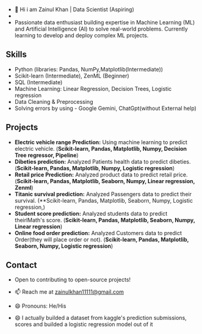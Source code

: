 - 👋 Hi i am Zainul Khan | Data Scientist (Aspiring)
- 
- Passionate data enthusiast building expertise in Machine Learning (ML) and Artificial Intelligence (AI) to solve real-world problems. Currently learning to develop and deploy complex 
  ML projects.

## Skills

* Python (libraries: Pandas, NumPy,Matplotlib(Intermediate))
* Scikit-learn (Intermediate), ZenML (Beginner)
* SQL (Intermediate)
* Machine Learning: Linear Regression, Decision Trees, Logistic regression
* Data Cleaning & Preprocessing
* Solving errors by using - Google Gemini, ChatGpt(without External help)
  
## Projects

* **Electric vehicle range Prediction:** Using machine learning to predict electric vehicle. (**Scikit-learn, Pandas, Matplotlib, Numpy, Decision Tree regressor, Pipeline**)
* **Dibeties prediction:** Analyzed Patients health data to predict dibeties. (**Scikit-learn, Pandas, Matplotlib, Numpy, Logistic regression**)
* **Retail price Prediction:** Analyzed product data to predict retail price. (**Scikit-learn, Pandas, Matplotlib, Seaborn, Numpy, Linear regression, Zenml**)
* **Titanic survival prediction:** Analyzed Passengers data to predict their survival. (**Scikit-learn, Pandas, Matplotlib, Seaborn, Numpy, Logistic regression,)
* **Student score prediction:** Analyzed students data to predict theirlMath's score. (**Scikit-learn, Pandas, Matplotlib, Seaborn, Numpy, Linear regression**)
* **Online food order prediction:** Analyzed Customers data to predict Order(they will place order or not). (**Scikit-learn, Pandas, Matplotlib, Seaborn, Numpy, Logistic regression**)


## Contact

* Open to contributing to open-source projects!
- 📫 Reach me at  zainulkhan11111@gmail.com
- 😄 Pronouns: He/His

  
- 😄 I actually builded a dataset from kaggle's prediction submissions, scores and builded a logistic regression model out of it
  
<!---
Zainulkhan98/Zainulkhan98 is a ✨ special ✨ repository because its `README.md` (this file) appears on your GitHub profile.
You can click the Preview link to take a look at your changes.
--->
